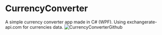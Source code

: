 # CurrencyConverter
A simple currency converter app made in C# (WPF). Using exchangerate-api.com for currencies data.
![CurrencyConverterGithub](https://user-images.githubusercontent.com/77244734/152640049-82d95417-5690-4517-a929-13e1ef89d6d2.PNG)
